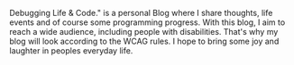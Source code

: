 Debugging Life & Code." is a personal Blog where I share thoughts, life events and of course some programming progress. With this blog, I aim to reach a wide audience, including people with disabilities. That's why my blog will look according to the WCAG rules. I hope to bring some joy and laughter in peoples everyday life.

